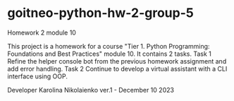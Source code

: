 # goitneo-python-hw-2-group-5

Homework 2 module 10

This project is a homework for a course "Tier 1. Python Programming: Foundations and Best Practices" module 10. It contains 2 tasks. Task 1 Refine the helper console bot from the previous homework assignment and add error handling. Task 2 Continue to develop a virtual assistant with a CLI interface using OOP.

Developer Karolina Nikolaienko ver.1 - December 10 2023
